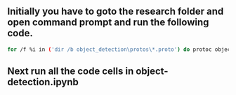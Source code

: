 ## Initially you have to goto the research folder and open command prompt and run the following code.

```bash
for /f %i in ('dir /b object_detection\protos\*.proto') do protoc object_detection\protos\%i --python_out=.
```
## Next run all the code cells in object-detection.ipynb 
